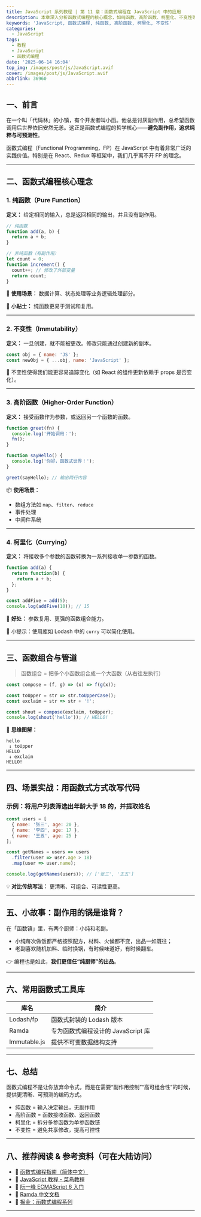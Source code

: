 ```yaml
---
title: JavaScript 系列教程 | 第 11 章：函数式编程在 JavaScript 中的应用
description: 本章深入分析函数式编程的核心概念，如纯函数、高阶函数、柯里化、不变性等，并给出 JavaScript 中的实际使用示例。
keywords: 'JavaScript, 函数式编程, 纯函数, 高阶函数, 柯里化, 不变性'
categories:
  - JavaScript
tags:
  - 教程
  - JavaScript
  - 函数式编程
date: '2025-06-14 16:04'
top_img: /images/post/js/JavaScript.avif
cover: /images/post/js/JavaScript.avif
abbrlink: 36960
---
```


## 一、前言

在一个叫「代码林」的小镇，有个开发者叫小函。他总是讨厌副作用，总希望函数调用后世界依旧安然无恙。这正是函数式编程的哲学核心——**避免副作用，追求纯粹与可预测性**。

函数式编程（Functional Programming，FP）在 JavaScript 中有着非常广泛的实践价值。特别是在 React、Redux 等框架中，我们几乎离不开 FP 的理念。

---

## 二、函数式编程核心理念

### 1. 纯函数（Pure Function）

**定义：** 给定相同的输入，总是返回相同的输出，并且没有副作用。

```js
// 纯函数
function add(a, b) {
  return a + b;
}

// 非纯函数（有副作用）
let count = 0;
function increment() {
  count++; // 修改了外部变量
  return count;
}
```

👀 **使用场景：** 数据计算、状态处理等业务逻辑处理部分。

🧠 **小贴士：** 纯函数更易于测试和复用。

---

### 2. 不变性（Immutability）

**定义：** 一旦创建，就不能被更改。修改只能通过创建新的副本。

```js
const obj = { name: 'JS' };
const newObj = { ...obj, name: 'JavaScript' };
```

📌 不变性使得我们能更容易追踪变化（如 React 的组件更新依赖于 props 是否变化）。

---

### 3. 高阶函数（Higher-Order Function）

**定义：** 接受函数作为参数，或返回另一个函数的函数。

```js
function greet(fn) {
  console.log('开始调用：');
  fn();
}

function sayHello() {
  console.log('你好，函数式世界！');
}

greet(sayHello); // 输出两行内容
```

📦 **使用场景：**

* 数组方法如 `map`、`filter`、`reduce`
* 事件处理
* 中间件系统

---

### 4. 柯里化（Currying）

**定义：** 将接收多个参数的函数转换为一系列接收单一参数的函数。

```js
function add(a) {
  return function(b) {
    return a + b;
  };
}

const addFive = add(5);
console.log(addFive(10)); // 15
```

📌 **好处：** 参数复用、更强的函数组合能力。

🧠 小提示：使用库如 Lodash 中的 `curry` 可以简化使用。

---

## 三、函数组合与管道

> 函数组合 = 把多个小函数组合成一个大函数（从右往左执行）

```js
const compose = (f, g) => (x) => f(g(x));

const toUpper = str => str.toUpperCase();
const exclaim = str => str + '!';

const shout = compose(exclaim, toUpper);
console.log(shout('hello')); // HELLO!
```

🧠 **思维图解：**

```
hello
 ↓ toUpper
HELLO
 ↓ exclaim
HELLO!
```

---

## 四、场景实战：用函数式方式改写代码

### 示例：将用户列表筛选出年龄大于 18 的，并提取姓名

```js
const users = [
  { name: '张三', age: 20 },
  { name: '李四', age: 17 },
  { name: '王五', age: 25 }
];

const getNames = users => users
  .filter(user => user.age > 18)
  .map(user => user.name);

console.log(getNames(users)); // ['张三', '王五']
```

💡 **对比传统写法：** 更清晰、可组合、可读性更高。

---

## 五、小故事：副作用的锅是谁背？

在「函数镇」里，有两个厨师：小纯和老副。

* 小纯每次做饭都严格按照配方，材料、火候都不变，出品一如既往；
* 老副喜欢随机加料、临时换锅，有时候味道好，有时候翻车。

👉 编程也是如此，**我们更信任“纯厨师”的出品**。

---

## 六、常用函数式工具库

| 库名           | 简介                      |
| ------------ | ----------------------- |
| Lodash/fp    | 函数式封装的 Lodash 版本        |
| Ramda        | 专为函数式编程设计的 JavaScript 库 |
| Immutable.js | 提供不可变数据结构支持             |

---

## 七、总结

函数式编程不是让你放弃命令式，而是在需要“副作用控制”“高可组合性”的时候，提供更清晰、可预测的编码方式。

* 纯函数 = 输入决定输出，无副作用
* 高阶函数 = 函数接收函数、返回函数
* 柯里化 = 拆分多参函数为单参函数链
* 不变性 = 避免共享修改，提高可控性

---

## 八、推荐阅读 & 参考资料（可在大陆访问）

* 📘 [函数式编程指南（简体中文）](https://llh911001.gitbooks.io/mostly-adequate-guide-chinese/)
* 📘 [JavaScript 教程 - 菜鸟教程](https://www.runoob.com/js/js-functions.html)
* 📗 [阮一峰 ECMAScript 6 入门](https://es6.ruanyifeng.com/#docs/function)
* 📘 [Ramda 中文文档](https://ramdacn.yuque.com/ramda)
* 📘 [掘金：函数式编程系列](https://juejin.cn/search?query=%E5%87%BD%E6%95%B0%E5%BC%8F%E7%BC%96%E7%A8%8B)

---
